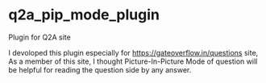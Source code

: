 # q2a_pip_mode_plugin
Plugin for Q2A site

I devoloped this plugin especially for https://gateoverflow.in/questions site, As a member of this site, I thought Picture-In-Picture Mode of question will be helpful for reading the question side by any answer. 
